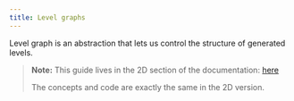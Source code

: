 ```yaml
---
title: Level graphs
---
```


Level graph is an abstraction that lets us control the structure of generated levels.

> **Note:** This guide lives in the 2D section of the documentation: [here](../../basics/level-graphs.md)
>
> The concepts and code are exactly the same in the 2D version.

<Difference2D3D />